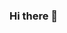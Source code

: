 ### Hi there 👋

<!--
**philipempl/philipempl** is a ✨ _special_ ✨ repository because its `README.md` (this file) appears on your GitHub profile.


![Anurag's github stats](https://github-readme-stats.vercel.app/api?username=philipempl&count_private=true&theme=dracula&show_icons=true&include_all_commits=true)

[![Top Langs](https://github-readme-stats.vercel.app/api/top-langs/?username=philipempl&layout=compact)](https://github.com/anuraghazra/github-readme-stats)


